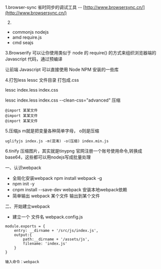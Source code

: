 1.browser-sync 省时同步的调试工具 -- [http://www.browsersync.cn/](http://www.browsersync.cn/)

2.

* commonjs  nodejs 
* amd  require.js
* cmd seajs

3.Browserify  可以让你使用类似于 node 的 require\(\) 的方式来组织浏览器端的 Javascript 代码，通过预编译

让前端 Javascript 可以直接使用 Node NPM 安装的一些库

4.打包less  lessc 文件目录  打包成.css

lessc index.less index.css

lessc index.less index.css --clean-css="advanced" 压缩

```
@import 某某文件
@import 某某文件
@import 某某文件
```

5.压缩js m就是把变量各种简单字母， o则是压缩

```
uglifyjs index.js -m(混淆) -o(压缩) index.min.js
```

6.tinify 压缩图片，其实就是tinypng 官网注册一个账号使用命令,转换成base64，这些都可以用nodejs写成批量处理

一、认识webpack

* 全局化安装webpack  npm install webpack -g
* npm init -y
* cnpm install --save-dev webpack  安装本地webpack依赖
* 简单输出 webpack 某个文件 输出到某个文件

二、开始建立webpack

* 建立一个 文件名 webpack.config.js

```
module.exports = {
	entry: __dirname + '/src/js/index.js',
	output:{
		path:__dirname + '/assets/js',
		filename: 'index.js'
	}
}

输入命令：webpack
```



